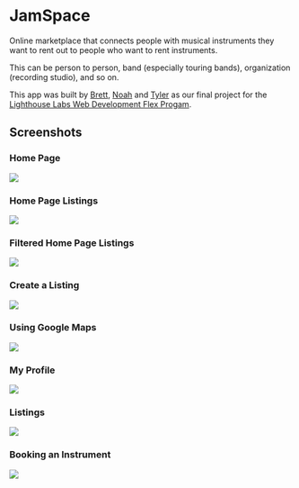 # JamSpace

Online marketplace that connects people with musical instruments they want to rent out to people who want to rent instruments.

This can be person to person, band (especially touring bands), organization (recording studio), and so on.

This app was built by [Brett](https://github.com/bbjarvis), [Noah](https://github.com/NoahThomlison) and [Tyler](https://github.com/TylerJEShelton) as our final project for the [Lighthouse Labs Web Development Flex Progam](https://www.lighthouselabs.ca/en/web-development-flex-program).

## Screenshots

### Home Page
![](Home_Page.gif)

### Home Page Listings
![](Home_Listings.gif)

### Filtered Home Page Listings
![](Home_Listings.gif)

### Create a Listing
![](Create_Listing.gif)

### Using Google Maps
![](Map_Listing.gif)

### My Profile
![](My_Profile_page.gif)

### Listings
![](Listings.gif)

### Booking an Instrument
![](Booking.gif)

